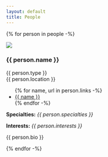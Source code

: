 ```yaml
---
layout: default
title: People
---
```


{% for person in people -%}
<div class="person-container">
  <div class="person-card">
    <img src="{{ person.image }}" />
    <div>
      <h3>{{ person.name }}</h3>
      {{ person.type }}<br/>
      {{ person.location }}
      <ul>
        {% for name, url in person.links -%}
        <li><a href="{{ url }}">{{ name }}</a></li>
        {% endfor -%}
      </ul>
    </div>
  </div>
  <p><strong>Specialties:</strong> <em>{{ person.specialties }}</em></p>
  <p><strong>Interests:</strong> <em>{{ person.interests }}</em></p>
  <p>{{ person.bio }}</p>
</div>
{% endfor -%}
